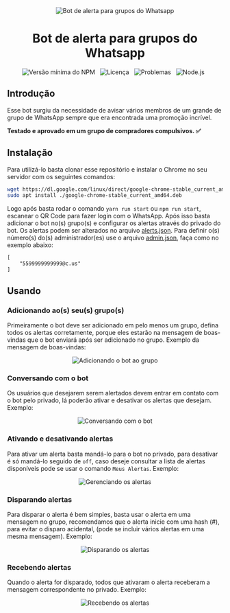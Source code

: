 <div align="center">
    <img src="https://raw.githubusercontent.com/leonetecbr/bot-alert-group-whatsapp/main/resources/logo.png" alt="Bot de alerta para grupos do Whatsapp">
    <h1>Bot de alerta para grupos do Whatsapp</h1>
    <img src="https://img.shields.io/npm/v/@open-wa/wa-automate.svg?color=green" alt="Versão mínima do NPM"/>&nbsp;&nbsp;
    <img src="https://img.shields.io/github/license/leonetecbr/leone-promos.svg" alt="Licença"/>&nbsp;&nbsp;
    <img src="https://img.shields.io/github/issues/leonetecbr/leone-promos.svg" alt="Problemas"/>&nbsp;&nbsp;
    <img src="https://img.shields.io/badge/Node.js-43853D?style=for-the-badge&logo=node.js&logoColor=white" alt="Node.js"/>&nbsp;&nbsp;
</div>

## Introdução

Esse bot surgiu da necessidade de avisar vários membros de um grande de grupo de WhatsApp sempre que era encontrada uma 
promoção incrível.

**Testado e aprovado em um grupo de compradores compulsivos. ✅**

## Instalação

Para utilizá-lo basta clonar esse repositório e instalar o Chrome no seu servidor com os seguintes comandos:

```bash
wget https://dl.google.com/linux/direct/google-chrome-stable_current_amd64.deb
sudo apt install ./google-chrome-stable_current_amd64.deb
```

Logo após basta rodar o comando ```yarn run start``` ou ```npm run start```, escanear o
QR Code para fazer login com o WhatsApp. Após isso basta adicionar o bot no(s) grupo(s) e configurar os alertas através
do privado do bot. Os alertas podem ser alterados no arquivo
[alerts.json](https://github.com/leonetecbr/bot-alert-group-whatsapp/blob/main/resources/alerts.json). Para
definir o(s) número(s) do(s) administrador(es) use o arquivo
[admin.json](https://github.com/leonetecbr/bot-alert-group-whatsapp/blob/resources/admin.json), faça como no exemplo
abaixo:

```
[
    "5599999999999@c.us"
]
```

## Usando

### Adicionando ao(s) seu(s) grupo(s)

Primeiramente o bot deve ser adicionado em pelo menos um grupo, defina todos os alertas corretamente, porque eles 
estarão na mensagem de boas-vindas que o bot enviará após ser adicionado no grupo. Exemplo da mensagem de boas-vindas: 

<p align="center">
   <img src="https://raw.githubusercontent.com/leonetecbr/bot-alert-group-whatsapp/main/result/Adicionando%20ao%20grupo.jpg" alt="Adicionando o bot ao grupo"/>
</p>

### Conversando com o bot

Os usuários que desejarem serem alertados devem entrar em contato com o bot pelo privado, lá poderão
ativar e desativar os alertas que desejam. Exemplo:

<p align="center">
   <img src="https://raw.githubusercontent.com/leonetecbr/bot-alert-group-whatsapp/main/result/Conversando%20com%20o%20bot.jpg" alt="Conversando com o bot"/>
</p>

### Ativando e desativando alertas

Para ativar um alerta basta mandá-lo para o bot no privado, para desativar é só mandá-lo seguido de `off`, caso deseje 
consultar a lista de alertas disponíveis pode se usar o comando `Meus Alertas`. Exemplo:

<p align="center">
   <img src="https://raw.githubusercontent.com/leonetecbr/bot-alert-group-whatsapp/main/result/Gerenciando%20os%20alertas.jpg" alt="Gerenciando os alertas"/>
</p>

### Disparando alertas

Para disparar o alerta é bem simples, basta usar o alerta em uma mensagem no grupo, recomendamos que o alerta inicie com
 uma hash (#), para evitar o disparo acidental, (pode se incluir vários alertas em uma mesma mensagem). Exemplo:

<p align="center">
   <img src="https://raw.githubusercontent.com/leonetecbr/bot-alert-group-whatsapp/main/result/Lan%C3%A7ando%20alerta%20no%20grupo.jpg" alt="Disparando os alertas"/>
</p>

### Recebendo alertas

Quando o alerta for disparado, todos que ativaram o alerta receberam a mensagem correspondente no privado. Exemplo:

<p align="center">
   <img src="https://github.com/leonetecbr/bot-alert-group-whatsapp/blob/main/result/Alerta%20sendo%20recebido%20no%20privado.jpg" alt="Recebendo os alertas"/>
</p>
